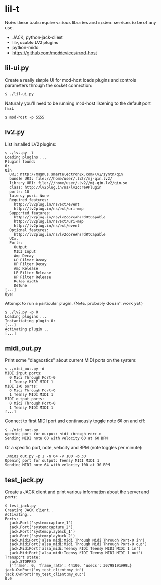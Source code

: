 # lil-t

Note: these tools require various libraries and system services to be of any use.

- JACK, python-jack-client
- lilv, usable LV2 plugins
- python-mido
- https://github.com/moddevices/mod-host


## lil-ui.py

Create a really simple UI for mod-host loads plugins and controls parameters
through the socket connection:
```
$ ./lil-ui.py
```

Naturally you'll need to be running mod-host listening to the default port first:
```
$ mod-host -p 5555
```


## lv2.py

List installed LV2 plugins:
```
$ ./lv2.py -l
Loading plugins ...
Plugins found:
0:
Qin
  URI: http://magnus.smartelectronix.com/lv2/synth/qin
  bundle URI: file:///home/user/.lv2//mj-qin.lv2/
  library URI: file:///home/user/.lv2//mj-qin.lv2/qin.so
  class: http://lv2plug.in/ns/lv2core#Plugin
  ports: 10
  latency port: None
  Required features:
    http://lv2plug.in/ns/ext/event
    http://lv2plug.in/ns/ext/uri-map
  Supported features:
    http://lv2plug.in/ns/lv2core#hardRtCapable
    http://lv2plug.in/ns/ext/uri-map
    http://lv2plug.in/ns/ext/event
  Optional features:
    http://lv2plug.in/ns/lv2core#hardRtCapable
  UIs:
  Ports:
    Output
    MIDI Input
    Amp Decay
    LP Filter Decay
    HP Filter Decay
    Amp Release
    LP Filter Release
    HP Filter Release
    Pulse Width
    Detune
[...]
Bye!
```

Attempt to run a particular plugin: (Note: probably doesn't work yet.)
```
$ ./lv2.py -p 0
Loading plugins ...
Instantiating plugin 0:
[...]
Activating plugin ..
[...]
```


## midi_out.py

Print some "diagnostics" about current MIDI ports on the system:
```
$ ./midi_out.py -d
MIDI input ports:
  0 Midi Through Port-0
  1 Teensy MIDI MIDI 1
MIDI I/O ports:
  0 Midi Through Port-0
  1 Teensy MIDI MIDI 1
MIDI output ports:
  0 Midi Through Port-0
  1 Teensy MIDI MIDI 1
[...]
```

Connect to first MIDI port and continuously toggle note 60 on and off:
```
$ ./midi_out.py
Opening port for output: Midi Through Port-0
Sending MIDI note 60 with velocity 60 at 60 BPM
```

Or a specific port, note, velocity and BPM (note toggles per minute):
```
./midi_out.py -p 1 -n 64 -v 100 -b 30
Opening port for output: Teensy MIDI MIDI 1
Sending MIDI note 64 with velocity 100 at 30 BPM
```


## test_jack.py

Create a JACK client and print various information about the server and ports:
```
$ test_jack.py
Creating JACK client..
Activating..
Ports:
  jack.Port('system:capture_1')
  jack.Port('system:capture_2')
  jack.Port('system:playback_1')
  jack.Port('system:playback_2')
  jack.MidiPort('alsa_midi:Midi Through Midi Through Port-0 in')
  jack.MidiPort('alsa_midi:Midi Through Midi Through Port-0 out')
  jack.MidiPort('alsa_midi:Teensy MIDI Teensy MIDI MIDI 1 in')
  jack.MidiPort('alsa_midi:Teensy MIDI Teensy MIDI MIDI 1 out')
Transport state:
  jack.STOPPED
  {'frame': 0, 'frame_rate': 44100, 'usecs': 30798191999L}
jack.OwnPort('my_test_client:my_in')
jack.OwnPort('my_test_client:my_out')
0.0
```
